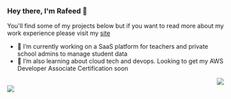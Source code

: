 ### Hey there, I'm Rafeed 👋

You'll find some of my projects below but if you want to read more about my work experience please visit my [site](https://rafeed.super.site/)

- 🔭 I’m currently working on a SaaS platform for teachers and private school admins to manage student data
- 🌱 I’m also learning about cloud tech and devops. Looking to get my AWS Developer Associate Certification soon

<a href="https://github.com/anuraghazra/github-readme-stats">
  <img align="right" src="https://github-readme-stats.vercel.app/api/top-langs/?username=rafeedm" />
</a>
</br>
<a href="https://github.com/anuraghazra/github-readme-stats">
  <img align="left" src="https://github-readme-stats.vercel.app/api?username=rafeedm&count_private=true&show_icons=true" />
</a>

<!--
[![Top Langs](https://github-readme-stats.vercel.app/api/top-langs/?username=rafeedm)](https://github.com/anuraghazra/github-readme-stats)
[![Anurag's GitHub stats](https://github-readme-stats.vercel.app/api?username=rafeedm&count_private=true&show_icons=true)](https://github.com/anuraghazra/github-readme-stats)


**rafeedm/rafeedm** is a ✨ _special_ ✨ repository because its `README.md` (this file) appears on your GitHub profile.

Here are some ideas to get you started:

- 🔭 I’m currently working on ...
- 🌱 I’m currently learning ...
- 👯 I’m looking to collaborate on ...
- 🤔 I’m looking for help with ...
- 💬 Ask me about ...
- 📫 How to reach me: ...
- 😄 Pronouns: ...
- ⚡ Fun fact: ...
-->
